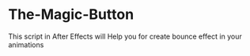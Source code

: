 # The-Magic-Button
This script in After Effects will Help you for create bounce effect in your animations
